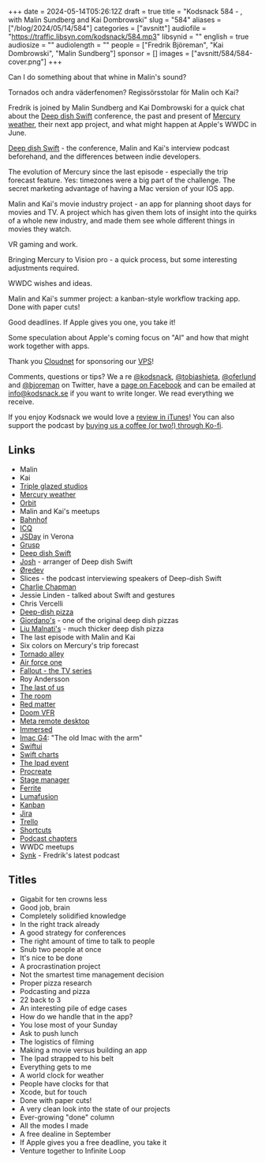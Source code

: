 +++
date = 2024-05-14T05:26:12Z
draft = true
title = "Kodsnack 584 - , with Malin Sundberg and Kai Dombrowski"
slug = "584"
aliases = ["/blog/2024/05/14/584"]
categories = ["avsnitt"]
audiofile = "https://traffic.libsyn.com/kodsnack/584.mp3"
libsynid = ""
english = true
audiosize = ""
audiolength = ""
people = ["Fredrik Björeman", "Kai Dombrowski", "Malin Sundberg"]
sponsor = []
images = ["avsnitt/584/584-cover.png"]
+++

Can I do something about that whine in Malin's sound?

Tornados och andra väderfenomen? Regissörsstolar för Malin och Kai?

Fredrik is joined by Malin Sundberg and Kai Dombrowski for a quick chat about the [Deep dish Swift](https://deepdishswift.com/) conference, the past and present of  [Mercury weather](https://mercuryweather.app/), their next app project, and what might happen at Apple's WWDC in June.

[Deep dish Swift](https://deepdishswift.com/) - the conference, Malin and Kai's interview podcast beforehand, and the differences between indie developers.

The evolution of Mercury since the last episode - especially the trip forecast feature. Yes: timezones were a big part of the challenge. The secret marketing advantage of having a Mac version of your IOS app.

Malin and Kai's movie industry project - an app for planning shoot days for movies and TV. A project which has given them lots of insight into the quirks of a whole new industry, and made them see whole different things in movies they watch.

VR gaming and work.

Bringing Mercury to Vision pro - a quick process, but some interesting adjustments required.

WWDC wishes and ideas.

Malin and Kai's summer project: a kanban-style workflow tracking app. Done with paper cuts!

Good deadlines. If Apple gives you one, you take it!

Some speculation about Apple's coming focus on "AI" and how that might work together with apps.

Thank you [Cloudnet](http://www.cloudnet.se) for sponsoring our [VPS](http://en.wikipedia.org/wiki/Virtual_private_server)!

Comments, questions or tips? We a	re [@kodsnack](https://www.twitter.com/kodsnack), [@tobiashieta](https://www.twitter.com/tobiashieta), [@oferlund](https://twitter.com/oferlund) and [@bjoreman](https://www.twitter.com/bjoreman) on Twitter, have a [page on Facebook](https://www.facebook.com/kodsnack) and can be emailed at [info@kodsnack.se](mailto:info@kodsnack.se) if you want to write longer. We read everything we receive.

If you enjoy Kodsnack we would love a [review in iTunes](http://itunes.apple.com/se/podcast/kodsnack/id561631498?l=en)! You can also support the podcast by <a href="https://ko-fi.com/kodsnack" rel="payment">buying us a coffee (or two!) through Ko-fi</a>.

## Links ##
* Malin
* Kai
* [Triple glazed studios](https://tripleglazedstudios.com/)
* [Mercury weather](https://mercuryweather.app/)
* [Orbit](https://timeinorbit.com/)
* Malin and Kai's meetups
* [Bahnhof](https://sv.wikipedia.org/wiki/Bahnhof)
* [ICQ](https://en.wikipedia.org/wiki/ICQ)
* [JSDay](https://2024.jsday.it/) in Verona
* [Grusp](https://www.grusp.org/en/)
* [Deep dish Swift](https://deepdishswift.com/)
* [Josh](https://www.joshholtz.com/) - arranger of Deep dish Swift
* [Øredev](https://oredev.org/)
* Slices - the podcast interviewing speakers of Deep-dish Swift
* [Charlie Chapman](https://charliemchapman.com/)
* Jessie Linden - talked about Swift and gestures
* Chris Vercelli
* [Deep-dish pizza](https://en.wikipedia.org/wiki/Chicago-style_pizza)
* [Giordano's](https://en.wikipedia.org/wiki/Giordano%27s) - one of the original deep dish pizzas
* [Liu Malnati's](https://en.wikipedia.org/wiki/Lou_Malnati%27s_Pizzeria) - much thicker deep dish pizza
* The last episode with Malin and Kai
* Six colors on Mercury's trip forecast
* [Tornado alley](https://en.wikipedia.org/wiki/Tornado_Alley)
* [Air force one](https://en.wikipedia.org/wiki/Air_Force_One)
* [Fallout - the TV series](https://en.wikipedia.org/wiki/Fallout_%28American_TV_series%29)
* Roy Andersson
* [The last of us](https://en.wikipedia.org/wiki/The_Last_of_Us_%28TV_series%29)
* [The room](https://en.wikipedia.org/wiki/The_Room_%28video_game%29)
* [Red matter](https://en.wikipedia.org/wiki/Red_Matter_%28video_game%29)
* [Doom VFR](https://bethesda.net/en/game/doom-vfr)
* [Meta remote desktop](https://www.meta.com/sv-se/help/quest/articles/horizon/getting-started-in-horizon-workrooms/use-computer-in-VR-workrooms/)
* [Immersed](https://immersed.com/)
* [Imac G4](https://en.wikipedia.org/wiki/IMac_G4): "The old Imac with the arm"
* [Swiftui](https://en.wikipedia.org/wiki/SwiftUI)
* [Swift charts](https://developer.apple.com/documentation/charts)
* [The Ipad event](https://events-delivery.apple.com/2403kaqfcpzjjnpkkkkmbtyqacnyrknu/m3u8/vod_index-FWvkXNNmsRMrZDXBaxokUYtHsLjfLzXu.m3u8)
* [Procreate](https://en.wikipedia.org/wiki/Procreate_%28software%29)
* [Stage manager](https://www.youtube.com/watch?v=JeNMG9gdreA)
* [Ferrite](https://www.wooji-juice.com/products/ferrite/)
* [Lumafusion](https://luma-touch.com/luma-fusion-for-ios/)
* [Kanban](https://en.wikipedia.org/wiki/Kanban_%28development%29)
* [Jira](https://en.wikipedia.org/wiki/Jira_%28software%29)
* [Trello](https://en.wikipedia.org/wiki/Trello)
* [Shortcuts](https://support.apple.com/sv-se/guide/shortcuts/welcome/ios)
* [Podcast chapters](https://chaptersapp.com/)
* WWDC meetups
* [Synk](https://synk.fm/) - Fredrik's latest podcast

## Titles ##
* Gigabit for ten crowns less
* Good job, brain
* Completely solidified knowledge
* In the right track already
* A good strategy for conferences
* The right amount of time to talk to people
* Snub two people at once
* It's nice to be done
* A procrastination project
* Not the smartest time management decision
* Proper pizza research
* Podcasting and pizza
* 22 back to 3
* An interesting pile of edge cases
* How do we handle that in the app?
* You lose most of your Sunday
* Ask to push lunch
* The logistics of filming
* Making a movie versus building an app
* The Ipad strapped to his belt
* Everything gets to me
* A world clock for weather
* People have clocks for that
* Xcode, but for touch
* Done with paper cuts!
* A very clean look into the state of our projects
* Ever-growing "done" column
* All the modes I made
* A free dealine in September
* If Apple gives you a free deadline, you take it
* Venture together to Infinite Loop
